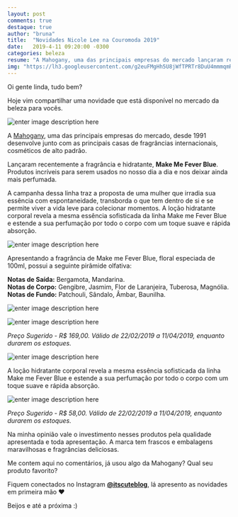 ```yaml
---
layout: post
comments: true
destaque: true
author: "bruna"
title:  "Novidades Nicole Lee na Couromoda 2019"
date:   2019-4-11 09:20:00 -0300
categories: beleza
resume: "A Mahogany, uma das principais empresas do mercado lançaram recentemente a fragrância e hidratante, Make Me Fever Blue. Produtos incríveis para serem usados no nosso dia a dia e nos deixar ainda mais perfumada."
img: "https://lh3.googleusercontent.com/g2euFMgHh5U8jWfTPRTr8DuU4mmmqmRdhXCYKzT_6RYRipph6iZMT0bvRSY67l4H4jsZfeMrVP09Cw"
---
```


Oi gente linda, tudo bem?

Hoje vim compartilhar uma novidade que está disponível no mercado da beleza para vocês.

![enter image description here](https://lh3.googleusercontent.com/g2euFMgHh5U8jWfTPRTr8DuU4mmmqmRdhXCYKzT_6RYRipph6iZMT0bvRSY67l4H4jsZfeMrVP09Cw "Linha Make me Fever Blue Mahogany.")

A [Mahogany](https://www.mahogany.com.br/), uma das principais empresas do mercado, desde 1991 desenvolve junto com as principais casas de fragrâncias internacionais, cosméticos de alto padrão.

Lançaram recentemente a fragrância e hidratante, **Make Me Fever Blue**. Produtos incríveis para serem usados no nosso dia a dia e nos deixar ainda mais perfumada.

A campanha dessa linha traz a proposta de uma mulher que irradia sua essência com espontaneidade, transborda o que tem dentro de si e se permite viver a vida leve para colecionar momentos. A loção hidratante corporal revela a mesma essência sofisticada da linha Make me Fever Blue e estende a sua perfumação por todo o corpo com um toque suave e rápida absorção.

![enter image description here](https://lh3.googleusercontent.com/LSLCX-NMYsV0AJpkpOl0JR1s3tzPNCO5sEqPK0iwThiZ0hObodCf9FevUOiK_hgcqnIiRHLZvRnvZg "Perfume Make me Fever Blue Mahogany")

Apresentando a fragrância de Make me Fever Blue, floral especiada de 100ml, possui a seguinte pirâmide olfativa:

**Notas de Saída:** Bergamota, Mandarina.  
**Notas de Corpo:** Gengibre, Jasmim, Flor de Laranjeira, Tuberosa, Magnólia.  
**Notas de Fundo:** Patchouli, Sândalo, Âmbar, Baunilha.

![enter image description here](https://lh3.googleusercontent.com/fCX-YS3vPCymuHnKyppwKuounfUDLQe33GPLQYMO3N5-2btm8m8JwJxP6NvbDS7LWS49BIx6I95y1A "Lateral do perfume Make me Fever Blue Mahogany")

![enter image description here](https://lh3.googleusercontent.com/wnqpR8G-d4rpiTFMwpvFsfMYPKYWwfDZOWo8O8Xpchoou3ohSA6nbainM_w9ZHrEB3s7asdgYfgOCg "Lateral perfume Make me Fever Blue Mahogany")

*Preço Sugerido - R$ 169,00. 
Válido de 22/02/2019 a 11/04/2019, enquanto durarem os estoques.*

![enter image description here](https://lh3.googleusercontent.com/HJ7V-QWXmobKRad6-foKqMmdsRn3zXUZUNxF4rFqcPqvndMGFLR2hpYr7vMl2z5s3xaL6xr0eMmx7A "Loção hidratante Mahogany")

A loção hidratante corporal revela a mesma essência sofisticada da linha Make me Fever Blue e estende a sua perfumação por todo o corpo com um toque suave e rápida absorção.

![enter image description here](https://lh3.googleusercontent.com/UbN47g1kHry_KsRgq00eL6sR8ONdy9-ezrrG5nmBflzO0zyg5ulE8jqScLkAyI3eNn15MWpGes3yvg "Componentes do hidratante Mahogany")

*Preço Sugerido - R$ 58,00. 
Válido de 22/02/2019 a 11/04/2019, enquanto durarem os estoques.*

Na minha opinião vale o investimento nesses produtos pela qualidade apresentada e toda apresentação. A marca tem frascos e embalagens maravilhosas e fragrâncias deliciosas.

Me contem aqui no comentários, já usou algo da Mahogany? Qual seu produto favorito? 

Fiquem conectados no Instagram **[@itscuteblog](instagram.com/itscuteblog)**, lá apresento as novidades em primeira mão ♥

Beijos e até a próxima :)



